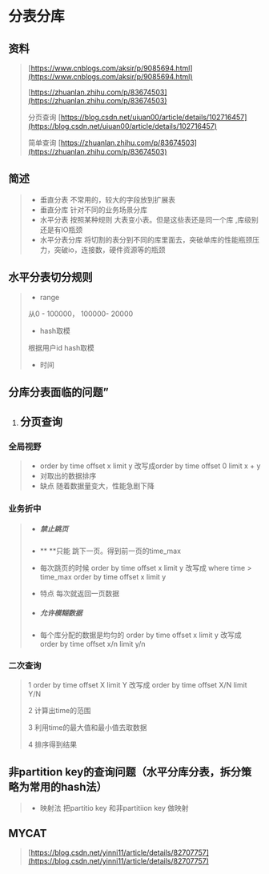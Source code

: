 # 分表分库

## 资料

> [https://www.cnblogs.com/aksir/p/9085694.html](https://www.cnblogs.com/aksir/p/9085694.html)
>
> [https://zhuanlan.zhihu.com/p/83674503](https://zhuanlan.zhihu.com/p/83674503)
>
> 分页查询  [https://blog.csdn.net/uiuan00/article/details/102716457](https://blog.csdn.net/uiuan00/article/details/102716457)
>
> 简单查询 [https://zhuanlan.zhihu.com/p/83674503](https://zhuanlan.zhihu.com/p/83674503)

## 简述

> * 垂直分表 不常用的，较大的字段放到扩展表
> * 垂直分库 针对不同的业务场景分库
> * 水平分表  按照某种规则 大表变小表。但是这些表还是同一个库 ,库级别还是有IO瓶颈
> * 水平分表分库 将切割的表分到不同的库里面去，突破单库的性能瓶颈压力，突破io，连接数，硬件资源等的瓶颈

## 水平分表切分规则

> * range 
>
> 从0 - 100000， 100000- 20000
>
> * hash取模
>
> 根据用户id hash取模
>
> * 时间

## 分库分表面临的问题”

1. ## 分页查询

### 全局视野

> * order by time offset x limit y 改写成order by time offset 0 limit x + y
> * 对取出的数据排序
> * 缺点  随着数据量变大，性能急剧下降

### 业务折中

> * ##### **禁止跳页**
> * ** **只能 跳下一页。得到前一页的time\_max
>
> * 每次跳页的时候 order by time offset x limit y 改写成 where time &gt; time\_max order by time offset x limit y
>
> * 特点  每次就返回一页数据
>
> * ##### 允许模糊数据
> * 每个库分配的数据是均匀的 order by time offset x limit y 改写成 order by time offset x/n limit y/n

### 二次查询

> 1 order by time offset X limit Y 改写成 order by time offset X/N limit Y/N
>
> 2 计算出time的范围
>
> 3 利用time的最大值和最小值去取数据
>
> 4 排序得到结果

## **非partition key的查询问题（水平分库分表，拆分策略为常用的hash法）**

> * 映射法  把partitio key 和非partitiion key 做映射

## MYCAT

> [https://blog.csdn.net/yinni11/article/details/82707757](https://blog.csdn.net/yinni11/article/details/82707757)



